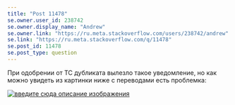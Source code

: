 ```yaml
---
title: "Post 11478"
se.owner.user_id: 238742
se.owner.display_name: "Andrew"
se.owner.link: "https://ru.meta.stackoverflow.com/users/238742/andrew"
se.link: "https://ru.meta.stackoverflow.com/q/11478"
se.post_id: 11478
se.post_type: question
---
```

<p>При одобрении от ТС дубликата вылезло такое уведомление, но как можно увидеть из картинки ниже с переводами есть проблемка:</p>
<p><a href="https://i.stack.imgur.com/7uj6L.png" rel="nofollow noreferrer"><img src="https://i.stack.imgur.com/7uj6L.png" alt="введите сюда описание изображения" /></a></p>
